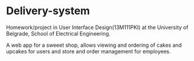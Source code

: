 # Delivery-system

Homework/project in User Interface Design(13M111PKI) at the University of Belgrade, School of Electrical Engineering.

A web app for a sweeet shop, allows viewing and ordering of cakes and upcakes for users and store and order management for employees.
